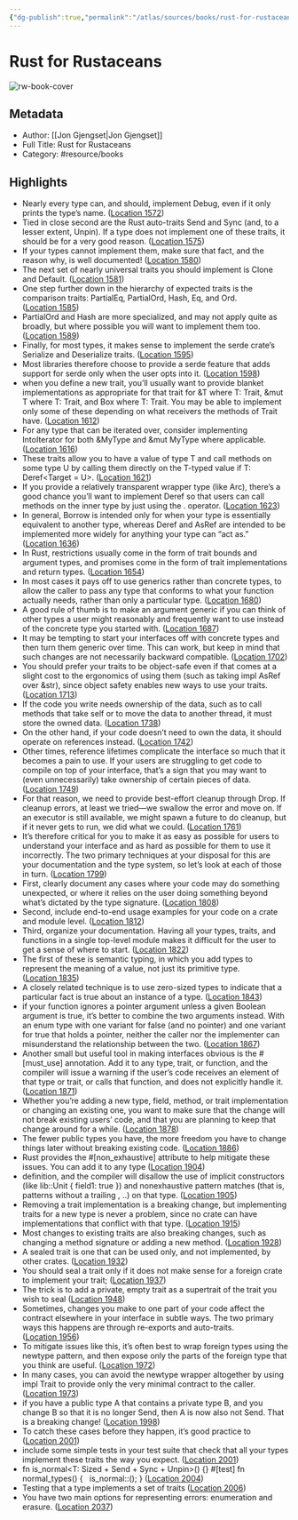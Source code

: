 ```yaml
---
{"dg-publish":true,"permalink":"/atlas/sources/books/rust-for-rustaceans/","tags":["sources/books","rust"],"updated":"2024-10-29T17:59:14.394-07:00"}
---
```



# Rust for Rustaceans

![rw-book-cover](https://m.media-amazon.com/images/I/8194Ew8gVrS._SY160.jpg)

## Metadata
- Author: [[Jon Gjengset\|Jon Gjengset]]
- Full Title: Rust for Rustaceans
- Category: #resource/books

## Highlights
- Nearly every type can, and should, implement Debug, even if it only prints the type’s name. ([Location 1572](https://readwise.io/to_kindle?action=open&asin=B0957SWKBS&location=1572))
- Tied in close second are the Rust auto-traits Send and Sync (and, to a lesser extent, Unpin). If a type does not implement one of these traits, it should be for a very good reason. ([Location 1575](https://readwise.io/to_kindle?action=open&asin=B0957SWKBS&location=1575))
- If your types cannot implement them, make sure that fact, and the reason why, is well documented! ([Location 1580](https://readwise.io/to_kindle?action=open&asin=B0957SWKBS&location=1580))
- The next set of nearly universal traits you should implement is Clone and Default. ([Location 1581](https://readwise.io/to_kindle?action=open&asin=B0957SWKBS&location=1581))
- One step further down in the hierarchy of expected traits is the comparison traits: PartialEq, PartialOrd, Hash, Eq, and Ord. ([Location 1585](https://readwise.io/to_kindle?action=open&asin=B0957SWKBS&location=1585))
- PartialOrd and Hash are more specialized, and may not apply quite as broadly, but where possible you will want to implement them too. ([Location 1589](https://readwise.io/to_kindle?action=open&asin=B0957SWKBS&location=1589))
- Finally, for most types, it makes sense to implement the serde crate’s Serialize and Deserialize traits. ([Location 1595](https://readwise.io/to_kindle?action=open&asin=B0957SWKBS&location=1595))
- Most libraries therefore choose to provide a serde feature that adds support for serde only when the user opts into it. ([Location 1598](https://readwise.io/to_kindle?action=open&asin=B0957SWKBS&location=1598))
- when you define a new trait, you’ll usually want to provide blanket implementations as appropriate for that trait for &T where T: Trait, &mut T where T: Trait, and Box<T> where T: Trait. You may be able to implement only some of these depending on what receivers the methods of Trait have. ([Location 1612](https://readwise.io/to_kindle?action=open&asin=B0957SWKBS&location=1612))
- For any type that can be iterated over, consider implementing IntoIterator for both &MyType and &mut MyType where applicable. ([Location 1616](https://readwise.io/to_kindle?action=open&asin=B0957SWKBS&location=1616))
- These traits allow you to have a value of type T and call methods on some type U by calling them directly on the T-typed value if T: Deref<Target = U>. ([Location 1621](https://readwise.io/to_kindle?action=open&asin=B0957SWKBS&location=1621))
- If you provide a relatively transparent wrapper type (like Arc), there’s a good chance you’ll want to implement Deref so that users can call methods on the inner type by just using the . operator. ([Location 1623](https://readwise.io/to_kindle?action=open&asin=B0957SWKBS&location=1623))
- In general, Borrow is intended only for when your type is essentially equivalent to another type, whereas Deref and AsRef are intended to be implemented more widely for anything your type can “act as.” ([Location 1636](https://readwise.io/to_kindle?action=open&asin=B0957SWKBS&location=1636))
- In Rust, restrictions usually come in the form of trait bounds and argument types, and promises come in the form of trait implementations and return types. ([Location 1654](https://readwise.io/to_kindle?action=open&asin=B0957SWKBS&location=1654))
- In most cases it pays off to use generics rather than concrete types, to allow the caller to pass any type that conforms to what your function actually needs, rather than only a particular type. ([Location 1680](https://readwise.io/to_kindle?action=open&asin=B0957SWKBS&location=1680))
- A good rule of thumb is to make an argument generic if you can think of other types a user might reasonably and frequently want to use instead of the concrete type you started with. ([Location 1687](https://readwise.io/to_kindle?action=open&asin=B0957SWKBS&location=1687))
- It may be tempting to start your interfaces off with concrete types and then turn them generic over time. This can work, but keep in mind that such changes are not necessarily backward compatible. ([Location 1702](https://readwise.io/to_kindle?action=open&asin=B0957SWKBS&location=1702))
- You should prefer your traits to be object-safe even if that comes at a slight cost to the ergonomics of using them (such as taking impl AsRef<str> over &str), since object safety enables new ways to use your traits. ([Location 1713](https://readwise.io/to_kindle?action=open&asin=B0957SWKBS&location=1713))
- If the code you write needs ownership of the data, such as to call methods that take self or to move the data to another thread, it must store the owned data. ([Location 1738](https://readwise.io/to_kindle?action=open&asin=B0957SWKBS&location=1738))
- On the other hand, if your code doesn’t need to own the data, it should operate on references instead. ([Location 1742](https://readwise.io/to_kindle?action=open&asin=B0957SWKBS&location=1742))
- Other times, reference lifetimes complicate the interface so much that it becomes a pain to use. If your users are struggling to get code to compile on top of your interface, that’s a sign that you may want to (even unnecessarily) take ownership of certain pieces of data. ([Location 1749](https://readwise.io/to_kindle?action=open&asin=B0957SWKBS&location=1749))
- For that reason, we need to provide best-effort cleanup through Drop. If cleanup errors, at least we tried—we swallow the error and move on. If an executor is still available, we might spawn a future to do cleanup, but if it never gets to run, we did what we could. ([Location 1761](https://readwise.io/to_kindle?action=open&asin=B0957SWKBS&location=1761))
- It’s therefore critical for you to make it as easy as possible for users to understand your interface and as hard as possible for them to use it incorrectly. The two primary techniques at your disposal for this are your documentation and the type system, so let’s look at each of those in turn. ([Location 1799](https://readwise.io/to_kindle?action=open&asin=B0957SWKBS&location=1799))
- First, clearly document any cases where your code may do something unexpected, or where it relies on the user doing something beyond what’s dictated by the type signature. ([Location 1808](https://readwise.io/to_kindle?action=open&asin=B0957SWKBS&location=1808))
- Second, include end-to-end usage examples for your code on a crate and module level. ([Location 1812](https://readwise.io/to_kindle?action=open&asin=B0957SWKBS&location=1812))
- Third, organize your documentation. Having all your types, traits, and functions in a single top-level module makes it difficult for the user to get a sense of where to start. ([Location 1822](https://readwise.io/to_kindle?action=open&asin=B0957SWKBS&location=1822))
- The first of these is semantic typing, in which you add types to represent the meaning of a value, not just its primitive type. ([Location 1835](https://readwise.io/to_kindle?action=open&asin=B0957SWKBS&location=1835))
- A closely related technique is to use zero-sized types to indicate that a particular fact is true about an instance of a type. ([Location 1843](https://readwise.io/to_kindle?action=open&asin=B0957SWKBS&location=1843))
- if your function ignores a pointer argument unless a given Boolean argument is true, it’s better to combine the two arguments instead. With an enum type with one variant for false (and no pointer) and one variant for true that holds a pointer, neither the caller nor the implementer can misunderstand the relationship between the two. ([Location 1867](https://readwise.io/to_kindle?action=open&asin=B0957SWKBS&location=1867))
- Another small but useful tool in making interfaces obvious is the #[must_use] annotation. Add it to any type, trait, or function, and the compiler will issue a warning if the user’s code receives an element of that type or trait, or calls that function, and does not explicitly handle it. ([Location 1871](https://readwise.io/to_kindle?action=open&asin=B0957SWKBS&location=1871))
- Whether you’re adding a new type, field, method, or trait implementation or changing an existing one, you want to make sure that the change will not break existing users’ code, and that you are planning to keep that change around for a while. ([Location 1878](https://readwise.io/to_kindle?action=open&asin=B0957SWKBS&location=1878))
- The fewer public types you have, the more freedom you have to change things later without breaking existing code. ([Location 1886](https://readwise.io/to_kindle?action=open&asin=B0957SWKBS&location=1886))
- Rust provides the #[non_exhaustive] attribute to help mitigate these issues. You can add it to any type ([Location 1904](https://readwise.io/to_kindle?action=open&asin=B0957SWKBS&location=1904))
- definition, and the compiler will disallow the use of implicit constructors (like lib::Unit { field1: true }) and nonexhaustive pattern matches (that is, patterns without a trailing , ..) on that type. ([Location 1905](https://readwise.io/to_kindle?action=open&asin=B0957SWKBS&location=1905))
- Removing a trait implementation is a breaking change, but implementing traits for a new type is never a problem, since no crate can have implementations that conflict with that type. ([Location 1915](https://readwise.io/to_kindle?action=open&asin=B0957SWKBS&location=1915))
- Most changes to existing traits are also breaking changes, such as changing a method signature or adding a new method. ([Location 1928](https://readwise.io/to_kindle?action=open&asin=B0957SWKBS&location=1928))
- A sealed trait is one that can be used only, and not implemented, by other crates. ([Location 1932](https://readwise.io/to_kindle?action=open&asin=B0957SWKBS&location=1932))
- You should seal a trait only if it does not make sense for a foreign crate to implement your trait; ([Location 1937](https://readwise.io/to_kindle?action=open&asin=B0957SWKBS&location=1937))
- The trick is to add a private, empty trait as a supertrait of the trait you wish to seal ([Location 1948](https://readwise.io/to_kindle?action=open&asin=B0957SWKBS&location=1948))
- Sometimes, changes you make to one part of your code affect the contract elsewhere in your interface in subtle ways. The two primary ways this happens are through re-exports and auto-traits. ([Location 1956](https://readwise.io/to_kindle?action=open&asin=B0957SWKBS&location=1956))
- To mitigate issues like this, it’s often best to wrap foreign types using the newtype pattern, and then expose only the parts of the foreign type that you think are useful. ([Location 1972](https://readwise.io/to_kindle?action=open&asin=B0957SWKBS&location=1972))
- In many cases, you can avoid the newtype wrapper altogether by using impl Trait to provide only the very minimal contract to the caller. ([Location 1973](https://readwise.io/to_kindle?action=open&asin=B0957SWKBS&location=1973))
- if you have a public type A that contains a private type B, and you change B so that it is no longer Send, then A is now also not Send. That is a breaking change! ([Location 1998](https://readwise.io/to_kindle?action=open&asin=B0957SWKBS&location=1998))
- To catch these cases before they happen, it’s good practice to ([Location 2001](https://readwise.io/to_kindle?action=open&asin=B0957SWKBS&location=2001))
- include some simple tests in your test suite that check that all your types implement these traits the way you expect. ([Location 2001](https://readwise.io/to_kindle?action=open&asin=B0957SWKBS&location=2001))
- fn is_normal<T: Sized + Send + Sync + Unpin>() {} #[test] fn normal_types() {   is_normal::<MyType>(); } ([Location 2004](https://readwise.io/to_kindle?action=open&asin=B0957SWKBS&location=2004))
- Testing that a type implements a set of traits ([Location 2006](https://readwise.io/to_kindle?action=open&asin=B0957SWKBS&location=2006))
- You have two main options for representing errors: enumeration and erasure. ([Location 2037](https://readwise.io/to_kindle?action=open&asin=B0957SWKBS&location=2037))
